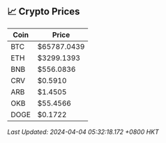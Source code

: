 ## 📈 Crypto Prices

| Coin | Price |
| ---- | ----- |
| BTC | $65787.0439 |
| ETH | $3299.1393 |
| BNB | $556.0836 |
| CRV | $0.5910 |
| ARB | $1.4505 |
| OKB | $55.4566 |
| DOGE | $0.1722 |

_Last Updated: 2024-04-04 05:32:18.172 +0800 HKT_